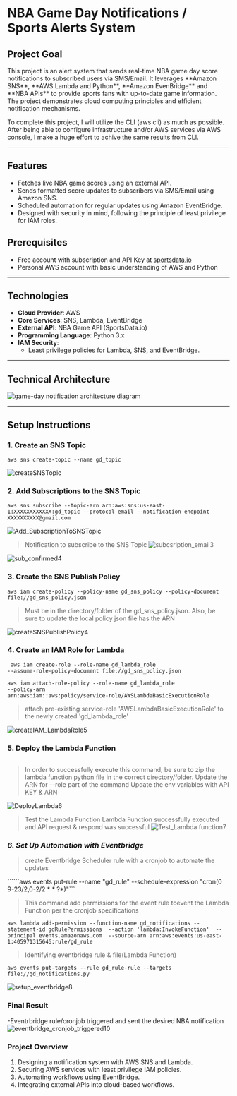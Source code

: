 # NBA Game Day Notifications / Sports Alerts System

## **Project Goal**
<p>This project is an alert system that sends real-time NBA game day score notifications to subscribed users via SMS/Email. It leverages **Amazon SNS**, **AWS Lambda and Python**, **Amazon EvenBridge** and **NBA APIs** to provide sports fans with up-to-date game information. The project demonstrates cloud computing principles and efficient notification mechanisms. 

To complete this project, I will utilize the CLI (aws cli) as much as possible. After being able to configure infrastructure and/or AWS services via AWS console, I make a huge effort to achive the same results from CLI.</p>

---

## **Features**
- Fetches live NBA game scores using an external API.
- Sends formatted score updates to subscribers via SMS/Email using Amazon SNS.
- Scheduled automation for regular updates using Amazon EventBridge.
- Designed with security in mind, following the principle of least privilege for IAM roles.

## **Prerequisites**
- Free account with subscription and API Key at [sportsdata.io](https://sportsdata.io/)
- Personal AWS account with basic understanding of AWS and Python

---

## **Technologies**
- **Cloud Provider**: AWS
- **Core Services**: SNS, Lambda, EventBridge
- **External API**: NBA Game API (SportsData.io)
- **Programming Language**: Python 3.x
- **IAM Security**:
  - Least privilege policies for Lambda, SNS, and EventBridge.

---

## **Technical Architecture**
![game-day notification architecture diagram](https://github.com/user-attachments/assets/636a402c-a12b-4806-82f1-871c40cf397d)

---




## **Setup Instructions**

### **1. Create an SNS Topic**

```aws sns create-topic --name gd_topic```

![createSNSTopic](https://github.com/user-attachments/assets/6042f857-894f-4a8f-8035-1b40128008a5)


### **2. Add Subscriptions to the SNS Topic**

```aws sns subscribe --topic-arn arn:aws:sns:us-east-1:XXXXXXXXXXXX:gd_topic --protocol email --notification-endpoint XXXXXXXXXX@gmail.com```

![Add_SubscriptionToSNSTopic](https://github.com/user-attachments/assets/1f9417e5-5c03-4ab1-925b-6adae15f85ab)


>Notification to subscribe to the SNS Topic
![subcsription_email3](https://github.com/user-attachments/assets/08ce8672-61b1-4320-9333-1623756fba15)

![sub_confirmed4](https://github.com/user-attachments/assets/530f6337-04e3-44d4-8685-5f1a45264d77)

### **3. Create the SNS Publish Policy**

```aws iam create-policy --policy-name gd_sns_policy --policy-document file://gd_sns_policy.json```
>Must be in the directory/folder of the gd_sns_policy.json. Also, be sure to update the local policy json file has the ARN


![createSNSPublishPolicy4](https://github.com/user-attachments/assets/bf2d9ddd-96f0-4f88-b554-e864fae3a0ab)


### **4. Create an IAM Role for Lambda**

<code> aws iam create-role --role-name gd_lambda_role --assume-role-policy-document file://gd_sns_policy.json</code>

<code>aws iam attach-role-policy --role-name gd_lambda_role --policy-arn arn:aws:iam::aws:policy/service-role/AWSLambdaBasicExecutionRole</code>
>attach pre-existing service-role 'AWSLambdaBasicExecutionRole' to the newly created 'gd_lambda_role'

![createIAM_LambdaRole5](https://github.com/user-attachments/assets/a0789683-0ec7-4271-8675-c1ffb88773b8)


### **5. Deploy the Lambda Function**

```aws lambda create-function --function-name gd_notifications --runtime python3.13 --zip-file fileb://gd_notifications.zip --handler gd_notifications.lambda_handler --role arn:aws:iam::XXXXXXXXXXXX:role/gd_lambda_role --environment Variables="{NBA_API_KEY=XXXXXXXX,SNS_TOPIC_ARN=XXXXXXXXXXX}"![image](https://github.com/user-attachments/assets/5de405c7-dc1c-4fc5-86e0-73f0bcb437b5)
```
>In order to successfully execute this command, be sure to zip the lambda function python file in the correct directory/folder.
>Update the ARN for --role part of the command
>Update the env variables with API KEY & ARN

![DeployLambda6](https://github.com/user-attachments/assets/063429a2-b1ee-4ba8-85b1-493637d000b3)

> Test the Lambda Function
> Lambda Function successfully executed and API request & respond was successful
![Test_Lambda function7](https://github.com/user-attachments/assets/19ad4de5-773f-4073-ba95-e4ee2efa926d)


### *6. *Set Up Automation with Eventbridge**

>create Eventbridge Scheduler rule with a cronjob to automate the updates

``````aws events put-rule --name "gd_rule" --schedule-expression "cron(0 9-23/2,0-2/2 * * ?*)"```

>This command add permissions for the event rule toevent the Lambda Function per the cronjob specifications

```aws lambda add-permission --function-name gd_notifications --statement-id gdRulePermissions  --action 'lambda:InvokeFunction'  --principal events.amazonaws.com  --source-arn arn:aws:events:us-east-1:405971315646:rule/gd_rule```

>Identifying eventbridge rule & file(Lambda Function)

```aws events put-targets --rule gd_rule-rule --targets file://gd_notifications.py```


![setup_eventbridge8](https://github.com/user-attachments/assets/8c4cbb9c-1213-4ddc-94ee-edeaa763615a)


### **Final Result**

-Eventrbridge rule/cronjob triggered and sent the desired NBA notification
![eventbridge_cronjob_triggered10](https://github.com/user-attachments/assets/8359c978-ed0a-4254-b347-a411d92352ee)

### **Project Overview**
1. Designing a notification system with AWS SNS and Lambda.
2. Securing AWS services with least privilege IAM policies.
3. Automating workflows using EventBridge.
4. Integrating external APIs into cloud-based workflows.
